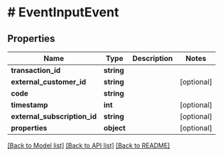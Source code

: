 # # EventInputEvent

## Properties

Name | Type | Description | Notes
------------ | ------------- | ------------- | -------------
**transaction_id** | **string** |  |
**external_customer_id** | **string** |  | [optional]
**code** | **string** |  |
**timestamp** | **int** |  | [optional]
**external_subscription_id** | **string** |  | [optional]
**properties** | **object** |  | [optional]

[[Back to Model list]](../../README.md#models) [[Back to API list]](../../README.md#endpoints) [[Back to README]](../../README.md)
